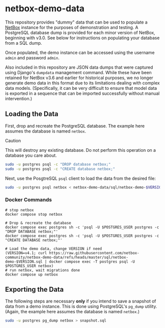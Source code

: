 # netbox-demo-data

This repository provides "dummy" data that can be used to populate a [NetBox](https://github.com/netbox-community/netbox) instance for the purposes of demonstration and testing. A PostgreSQL database dump is provided for each minor version of NetBox, beginning with v3.0. See below for instructions on populating your database from a SQL dump.

Once populated, the demo instance can be accessed using the username `admin` and password `admin`.

Also included in this repository are JSON data dumps that were captured using Django's `dumpdata` management command. While these have been retained for NetBox v3.6 and earlier for historical purposes, we no longer generate demo data in this format due to its limitations dealing with complex data models. (Specifically, it can be very difficult to ensure that model data is exported in a sequence that can be imported successfully without manual intervention.)

## Loading the Data

First, drop and recreate the PostgreSQL database. The example here assumes the database is named `netbox`.

> [!CAUTION]
> This will destroy any existing database. Do not perform this operation on a database you care about.

```bash
sudo -u postgres psql -c "DROP database netbox;"
sudo -u postgres psql -c "CREATE database netbox;"
```

Next, use the PosgtreSQL `psql` client to load the data from the desired file:

```bash
sudo -u postgres psql netbox < netbox-demo-data/sql/netbox-demo-$VERSION.sql
```

### Docker Commands
```
# stop netbox
docker compose stop netbox

# Drop & recreate the database
docker compose exec postgres sh -c 'psql -U $POSTGRES_USER postgres -c "DROP DATABASE netbox;"'
docker compose exec postgres sh -c 'psql -U $POSTGRES_USER postgres -c "CREATE DATABASE netbox;"'

# Load the demo data, change VERSION if need
(VERSION=v4.1; curl https://raw.githubusercontent.com/netbox-community/netbox-demo-data/refs/heads/master/sql/netbox-demo-$VERSION.sql | docker compose exec -T postgres psql -U $POSTGRES_USER netbox)
# run netbox, wait migrations done
docker compose up netbox 
```

## Exporting the Data

The following steps are necessary **only** if you intend to save a snapshot of data from a demo instance. This is done using PostgreSQL's `pg_dump` utility. (Again, the example here assumes the database is named `netbox`.)

```bash
sudo -u postgres pg_dump netbox > snapshot.sql
```

